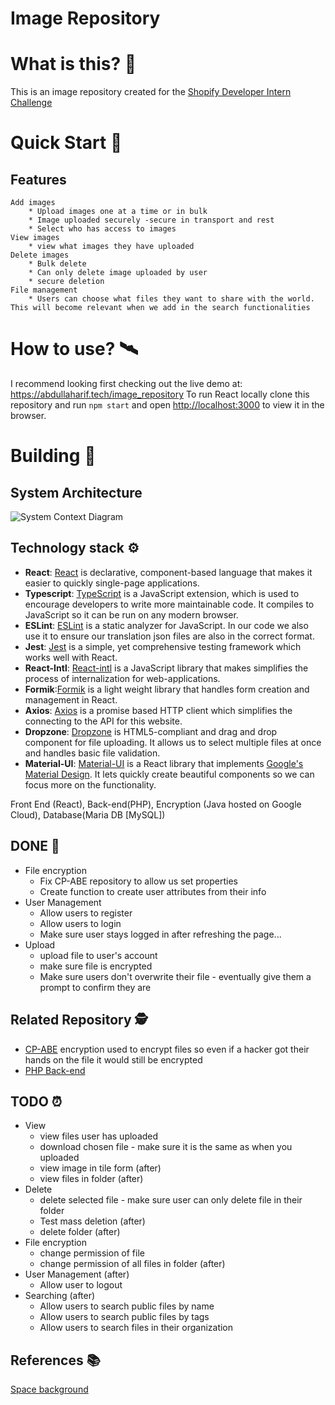 # Image Repository

# What is this? 🤔
This is an image repository created for
the [Shopify Developer Intern Challenge](https://docs.google.com/document/d/1ZKRywXQLZWOqVOHC4JkF3LqdpO3Llpfk_CkZPR8bjak)

# Quick Start :rocket:
## Features

    Add images
        * Upload images one at a time or in bulk
        * Image uploaded securely -secure in transport and rest
        * Select who has access to images
    View images
        * view what images they have uploaded
    Delete images
        * Bulk delete
        * Can only delete image uploaded by user
        * secure deletion
    File management
        * Users can choose what files they want to share with the world. This will become relevant when we add in the search functionalities 

# How to use? :artificial_satellite:
I recommend looking first checking out the live demo at: https://abdullaharif.tech/image_repository
To run React locally clone this repository and run `npm start` and open [http://localhost:3000](http://localhost:3000) to view it in the browser.

# Building :construction:

## System Architecture 
![System Context Diagram](https://i.imgur.com/edeuHA6.png)

## Technology stack :gear:

* **React**: [React](https://reactjs.org/) is declarative, component-based language that makes it easier to quickly single-page applications.
* **Typescript**: [TypeScript](https://www.typescriptlang.org/) is a JavaScript extension, which is used to encourage developers to write more maintainable code. It compiles to JavaScript so it can be run on any modern browser.
* **ESLint**: [ESLint](https://eslint.org/) is a static analyzer for JavaScript. In our code we also use it to ensure our translation json files are also in the correct format.
* **Jest**: [Jest](https://jestjs.io/) is a simple, yet comprehensive testing framework which works well with React. 
* **React-Intl**: [React-intl](https://formatjs.io/docs/react-intl/) is a JavaScript library that makes simplifies the process of internalization for web-applications.
* **Formik**:[Formik](https://formik.org/docs/overview) is a light weight library that handles form creation and management in React.
* **Axios**: [Axios](https://axios-http.com/) is a promise based HTTP client which simplifies the connecting to the API for this website. 
* **Dropzone**: [Dropzone](https://react-dropzone.js.org/) is HTML5-compliant and drag and drop component for file uploading. It allows us to select multiple files at once and handles basic file validation.
* **Material-UI**: [Material-UI](https://material-ui.com/) is a React library that implements [Google's Material Design](https://material.io/design). It lets quickly create beautiful components so we can focus more on the functionality.


Front End (React), Back-end(PHP), Encryption (Java hosted on Google Cloud), Database(Maria DB [MySQL])

## DONE :star2:
* File encryption
    * Fix CP-ABE repository to allow us set properties
    * Create function to create user attributes from their info
* User Management
    * Allow users to register
    * Allow users to login
    * Make sure user stays logged in after refreshing the page...
* Upload
    * upload file to user's account
    * make sure file is encrypted
    * Make sure users don't overwrite their file - eventually give them a prompt to confirm they are

## Related Repository :detective:

* [CP-ABE](https://github.com/Aarif123456/mCP-ABE_API/tree/cpabe) encryption used to encrypt files so even if a hacker got their hands on the file it would still be encrypted
* [PHP Back-end](https://github.com/Aarif123456/image_repository_api)

## TODO :alarm_clock:
* View
    * view files user has uploaded
    * download chosen file - make sure it is the same as when you uploaded
    * view image in tile form (after)
    * view files in folder (after)  
* Delete
    * delete selected file - make sure user can only delete file in their folder
    * Test mass deletion (after)
    * delete folder (after)
* File encryption
    * change permission of file
    * change permission of all files in folder (after)
* User Management (after)
    * Allow user to logout
* Searching (after)
    * Allow users to search public files by name
    * Allow users to search public files by tags
    * Allow users to search files in their organization

## References :books:

[Space background](https://wallpaperaccess.com/4k-space)
